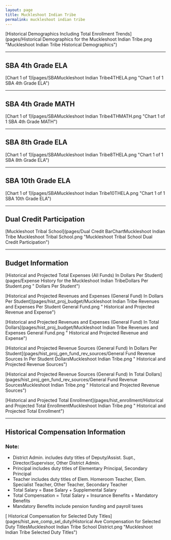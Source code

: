 ```yaml
---
layout: page
title: Muckleshoot Indian Tribe
permalink: muckleshoot indian tribe
---
```



[Historical Demographics Including Total Enrollment Trends](pages/Historical Demographics for the Muckleshoot Indian Tribe.png "Muckleshoot Indian Tribe Historical Demographics")

___

## SBA 4th Grade ELA

[Chart 1 of 1](pages/SBAMuckleshoot Indian Tribe4THELA.png "Chart 1 of 1 SBA 4th Grade ELA")


___

## SBA 4th Grade MATH

[Chart 1 of 1](pages/SBAMuckleshoot Indian Tribe4THMATH.png "Chart 1 of 1 SBA 4th Grade MATH")


___

## SBA 8th Grade ELA

[Chart 1 of 1](pages/SBAMuckleshoot Indian Tribe8THELA.png "Chart 1 of 1 SBA 8th Grade ELA")


___

## SBA 10th Grade ELA

[Chart 1 of 1](pages/SBAMuckleshoot Indian Tribe10THELA.png "Chart 1 of 1 SBA 10th Grade ELA")


___

## Dual Credit Participation

[Muckleshoot Tribal School](pages/Dual Credit BarChartMuckleshoot Indian Tribe Muckleshoot Tribal School.png "Muckleshoot Tribal School Dual Credit Participation")


___

## Budget Information

[Historical and Projected Total Expenses (All Funds) In Dollars Per Student](pages/Expense History for the Muckleshoot Indian TribeDollars Per Student.png " Dollars Per Student")

[Historical and Projected Revenues and Expenses (General Fund) In Dollars Per Student](pages/hist_proj_budget/Muckleshoot Indian Tribe Revenues and Expenses Per Student General Fund.png " Historical and Projected Revenue and Expense")

[Historical and Projected Revenues and Expenses (General Fund) In Total Dollars](pages/hist_proj_budget/Muckleshoot Indian Tribe Revenues and Expenses General Fund.png " Historical and Projected Revenue and Expense")

[Historical and Projected Revenue Sources (General Fund) In Dollars Per Student](pages/hist_proj_gen_fund_rev_sources/General Fund Revenue Sources In Per Student DollarsMuckleshoot Indian Tribe.png " Historical and Projected Revenue Sources")

[Historical and Projected Revenue Sources (General Fund) In Total Dollars](pages/hist_proj_gen_fund_rev_sources/General Fund Revenue SourcesMuckleshoot Indian Tribe.png " Historical and Projected Revenue Sources")

[Historical and Projected Total Enrollment](pages/hist_enrollment/Historical and Projected Total EnrollmentMuckleshoot Indian Tribe.png " Historical and Projected Total Enrollment")


___

## Historical Compensation Information
### Note:
- District Admin. includes duty titles of Deputy/Assist. Supt., Director/Supervisor, Other District Admin.
- Principal includes duty titles of Elementary Principal, Secondary Principal
- Teacher includes duty titles of Elem. Homeroom Teacher, Elem. Specialist Teacher, Other Teacher, Secondary Teacher
- Total Salary = Base Salary + Supplemental Salary
- Total Compensation = Total Salary + Insurance Benefits + Mandatory Benefits
- Mandatory Benefits include pension funding and payroll taxes

[ Historical Compensation for Selected Duty Titles](pages/hist_ave_comp_sel_duty/Historical Ave Compensation for Selected Duty TitlesMuckleshoot Indian Tribe School District.png "Muckleshoot Indian Tribe Selected Duty Titles")

